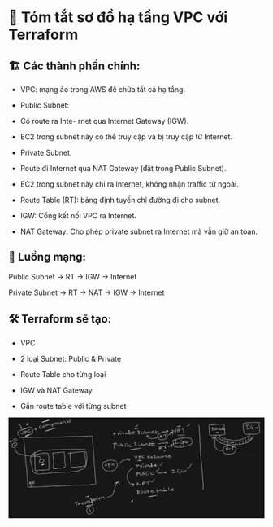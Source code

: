 # 🧠 Tóm tắt sơ đồ hạ tầng VPC với Terraform

## 🏗 Các thành phần chính:
- VPC: mạng ảo trong AWS để chứa tất cả hạ tầng.

- Public Subnet:

- Có route ra Inte- rnet qua Internet Gateway (IGW).

- EC2 trong subnet này có thể truy cập và bị truy cập từ Internet.

- Private Subnet:

- Route đi Internet qua NAT Gateway (đặt trong Public Subnet).

- EC2 trong subnet này chỉ ra Internet, không nhận traffic từ ngoài.

- Route Table (RT): bảng định tuyến chỉ đường đi cho subnet.

- IGW: Cổng kết nối VPC ra Internet.

- NAT Gateway: Cho phép private subnet ra Internet mà vẫn giữ an toàn.

## 🔄 Luồng mạng:

Public Subnet → RT → IGW → Internet

Private Subnet → RT → NAT → IGW → Internet

## 🛠 Terraform sẽ tạo:
- VPC

- 2 loại Subnet: Public & Private

- Route Table cho từng loại

- IGW và NAT Gateway

- Gắn route table với từng subnet

![vpc](vpc-tf.png)